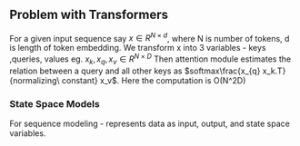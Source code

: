 ## Problem with Transformers
For a given input sequence say $x\in R^{N\times d}$, where N is number of tokens, d is length of token embedding. We transform x into 3 variables - keys ,queries, values eg. $x_k, x_q, x_v \in R^{N\times D}$
Then attention module estimates the relation between a query and all other keys as $softmax\frac{x_{q} x_k.T}{normalizing\ constant} x_v$. Here the computation is O(N^2D)
### State Space Models
For sequence modeling - represents data as input, output, and state space variables.
